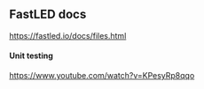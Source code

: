 ## FastLED docs

https://fastled.io/docs/files.html

#### Unit testing

https://www.youtube.com/watch?v=KPesyRp8qqo
